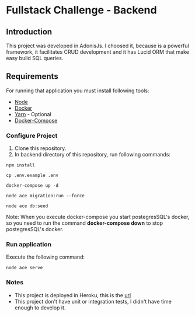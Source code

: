 # Fullstack Challenge - Backend

## Introduction

This project was developed in AdonisJs. I choosed it, because is a powerful framework, it facilitates CRUD development and it has Lucid ORM that make easy build SQL queries.

## Requirements
  
For running that application you must install following tools:

- [Node](https://nodejs.org/pt-br/download/)
- [Docker](https://www.docker.com/products/docker-desktop)
- [Yarn](https://classic.yarnpkg.com/en/docs/install/#debian-stable) - Optional
- [Docker-Compose](https://docs.docker.com/compose/install/)


### Configure Project

1. Clone this repository.
2. In backend directory of this repository, run following commands:
```
npm install

cp .env.example .env

docker-compose up -d

node ace migration:run --force

node ace db:seed
``` 

Note: When you execute docker-compose you start postegresSQL's docker, so you need to run the command <b>docker-compose down</b> to stop postegresSQL's docker.


### Run application

Execute the following command:

```
node ace serve
```

### Notes

- This project is deployed in Heroku, this is the [url](https://backend-book-foton.herokuapp.com/books)
- This project don't have unit or integration tests, I didn't have time enough to develop it.
